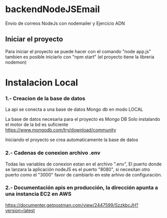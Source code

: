 # backendNodeJSEmail
Envio de correos NodeJs con nodemailer y Ejercicio ADN

## Iniciar el proyecto
Para iniciar el proyecto se puede hacer con el comando 
"node app.js" tambien es posible iniciarlo con 
"npm start" (el proyecto tiene la libreria nodemon)


# Instalacion Local

### 1.- Creacion de la base de datos
La api se conecta a una base de datos Mongo db en modo LOCAL

La base de datos necesaria para el proyecto es Mongo DB 
Solo instalando el motor de la bd es suficiente 
https://www.mongodb.com/try/download/community

Iniciando el proyecto se crea automaticamente la base de datos

### 2.- Cadenas de conexion archivo .env
Todas las variables de conexion estan en el archivo ".env",
El puerto donde se lanzara la aplicación nodeJS es el puerto "8080", 
si necesitan otro puerto como el "3000" favor de cambiarlo en este arhivo
de configuración. 

### 2.- Documentación apis en producción, la dirección apunta a una instancia EC2 en AWS
https://documenter.getpostman.com/view/2447599/SzzkbcJH?version=latest
